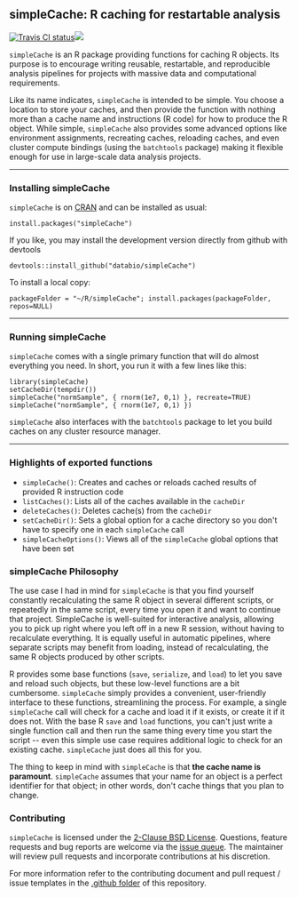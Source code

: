 simpleCache: R caching for restartable analysis
-----------------------------------------------

<a href="https://travis-ci.org/databio/simpleCache"><img src="https://travis-ci.org/databio/simpleCache.svg?branch=master" alt="Travis CI status"></img></a><a href="https://cran.r-project.org/package=simpleCache"><img src="https://www.r-pkg.org/badges/version/simpleCache"></img></a>

`simpleCache` is an R package providing functions for caching R objects. Its
purpose is to encourage writing reusable, restartable, and reproducible analysis
pipelines for projects with massive data and computational requirements.

Like its name indicates, `simpleCache` is intended to be simple. You choose a
location to store your caches, and then provide the function with nothing more
than a cache name and instructions (R code) for how to produce the R object.
While simple, `simpleCache` also provides some advanced options like environment
assignments, recreating caches, reloading caches, and even cluster compute
bindings (using the `batchtools` package) making it flexible enough for use in
large-scale data analysis projects.

--------------------------------------------------------------------------------
### Installing simpleCache

`simpleCache` is on
[CRAN](https://cran.r-project.org/package=simpleCache) and can
be installed as usual:

```
install.packages("simpleCache")
```

If you like, you may install the development version directly from github with
devtools

```
devtools::install_github("databio/simpleCache")
```

To install a local copy:
```
packageFolder = "~/R/simpleCache"; install.packages(packageFolder, repos=NULL)
```

--------------------------------------------------------------------------------
### Running simpleCache

`simpleCache` comes with a single primary function that will do almost
everything you need. In short, you run it with a few lines like this:

```
library(simpleCache) 
setCacheDir(tempdir())
simpleCache("normSample", {	rnorm(1e7, 0,1) }, recreate=TRUE)
simpleCache("normSample", { rnorm(1e7, 0,1) })
```

`simpleCache` also interfaces with the `batchtools` package to let you build
caches on any cluster resource manager.

--------------------------------------------------------------------------------
### Highlights of exported functions

- `simpleCache()`: Creates and caches or reloads cached results of provided R instruction code
- `listCaches()`: Lists all of the caches available in the `cacheDir`
- `deleteCaches()`: Deletes cache(s) from the `cacheDir`
- `setCacheDir()`: Sets a global option for a cache directory so you don't have to specify one in each `simpleCache` call
- `simpleCacheOptions()`: Views all of the `simpleCache` global options that have been set

### simpleCache Philosophy

The use case I had in mind for `simpleCache` is that you find yourself
constantly recalculating the same R object in several different scripts, or
repeatedly in the same script, every time you open it and want to continue that
project. SimpleCache is well-suited for interactive analysis, allowing you to
pick up right where you left off in a new R session, without having to
recalculate everything. It is equally useful in automatic pipelines, where
separate scripts may benefit from loading, instead of recalculating, the same R
objects produced by other scripts.

R provides some base functions (`save`, `serialize`, and `load`) to let you save
and reload such objects, but these low-level functions are a bit cumbersome.
`simpleCache` simply provides a convenient, user-friendly interface to these
functions, streamlining the process. For example, a single `simpleCache` call
will check for a cache and load it if it exists, or create it if it does not.
With the base R `save` and `load` functions, you can't just write a single
function call and then run the same thing every time you start the script --
even this simple use case requires additional logic to check for an existing
cache. `simpleCache` just does all this for you.

The thing to keep in mind with `simpleCache` is that **the cache name is
paramount**. `simpleCache` assumes that your name for an object is a perfect
identifier for that object; in other words, don't cache things that you plan to
change.

### Contributing

`simpleCache` is licensed under the [2-Clause BSD License](https://opensource.org/licenses/BSD-2-Clause). Questions, feature requests and bug reports are welcome via the [issue queue](https://github.com/databio/simpleCache/issues). The maintainer will review pull requests and incorporate contributions at his discretion.

For more information refer to the contributing document and pull request / issue templates in the [.github folder](https://github.com/databio/simpleCache/tree/master/.github) of this repository.












